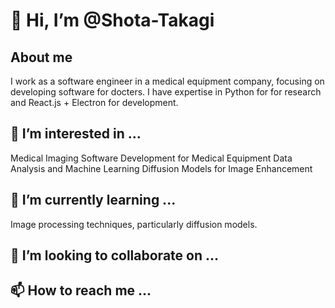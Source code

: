 # 👋 Hi, I’m @Shota-Takagi
## About me
  I work as a software engineer in a medical equipment company, focusing on developing software for docters. I have expertise in Python for for research and React.js + Electron for development. 
## 👀 I’m interested in ...
Medical Imaging
Software Development for Medical Equipment
Data Analysis and Machine Learning
Diffusion Models for Image Enhancement
## 🌱 I’m currently learning ...
Image processing techniques, particularly diffusion models.
## 💞️ I’m looking to collaborate on ...
## 📫 How to reach me ...

<!---
Shota-Takagi-aufgang/Shota-Takagi-aufgang is a ✨ special ✨ repository because its `README.md` (this file) appears on your GitHub profile.
You can click the Preview link to take a look at your changes.
--->
